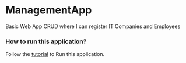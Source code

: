 # ManagementApp
Basic Web App CRUD where I can register IT Companies and Employees 

### How to run this application?
Follow the [tutorial](Tutorial/Tutorial.md) to Run this application.